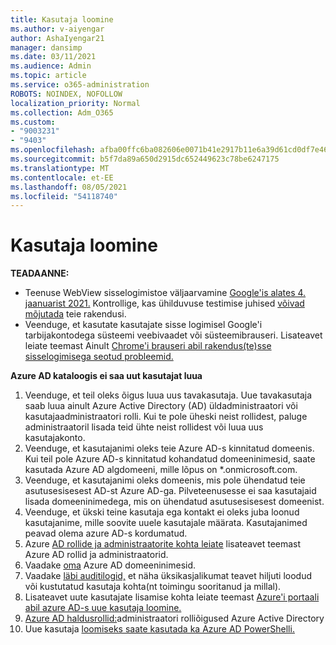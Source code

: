 ```yaml
---
title: Kasutaja loomine
ms.author: v-aiyengar
author: AshaIyengar21
manager: dansimp
ms.date: 03/11/2021
ms.audience: Admin
ms.topic: article
ms.service: o365-administration
ROBOTS: NOINDEX, NOFOLLOW
localization_priority: Normal
ms.collection: Adm_O365
ms.custom:
- "9003231"
- "9403"
ms.openlocfilehash: afba00ffc6ba082606e0071b41e2917b11e6a39d61cd0df7e468f0238f2ed8e8
ms.sourcegitcommit: b5f7da89a650d2915dc652449623c78be6247175
ms.translationtype: MT
ms.contentlocale: et-EE
ms.lasthandoff: 08/05/2021
ms.locfileid: "54118740"
---
```

# <a name="create-user"></a>Kasutaja loomine

**TEADAANNE:**

- Teenuse WebView sisselogimistoe väljaarvamine [Google'is alates 4. jaanuarist 2021.](/azure/active-directory/external-identities/google-federation#deprecation-of-webview-sign-in-support) Kontrollige, kas ühilduvuse testimise juhised [võivad mõjutada](https://go.microsoft.com/fwlink/?linkid=2157323) teie rakendusi.
- Veenduge, et kasutate kasutajate sisse logimisel Google'i tarbijakontodega süsteemi veebivaadet või süsteemibrauseri. Lisateavet leiate teemast Ainult [Chrome'i brauseri abil rakendus(te)sse sisselogimisega seotud probleemid.](/office365/troubleshoot/miscellaneous/chrome-behavior-affects-applications)

**Azure AD kataloogis ei saa uut kasutajat luua**

1. Veenduge, et teil oleks õigus luua uus tavakasutaja. Uue tavakasutaja saab luua ainult Azure Active Directory (AD) üldadministraatori või kasutajaadministraatori rolli. Kui te pole üheski neist rollidest, paluge administraatoril lisada teid ühte neist rollidest või luua uus kasutajakonto.
1. Veenduge, et kasutajanimi oleks teie Azure AD-s kinnitatud domeenis. Kui teil pole Azure AD-s kinnitatud kohandatud domeeninimesid, saate kasutada Azure AD algdomeeni, mille lõpus on *.onmicrosoft.com.
1. Veenduge, et kasutajanimi oleks domeenis, mis pole ühendatud teie asutusesisesest AD-st Azure AD-ga. Pilveteenusesse ei saa kasutajaid lisada domeeninimedega, mis on ühendatud asutusesisesest domeenist.
1. Veenduge, et ükski teine kasutaja ega kontakt ei oleks juba loonud kasutajanime, mille soovite uuele kasutajale määrata. Kasutajanimed peavad olema azure AD-s kordumatud.
1. Azure [AD rollide ja administraatorite kohta leiate](https://portal.azure.com/#blade/Microsoft_AAD_IAM/ActiveDirectoryMenuBlade/RolesAndAdministrators) lisateavet teemast Azure AD rollid ja administraatorid.
1. Vaadake [oma](https://portal.azure.com/#blade/Microsoft_AAD_IAM/ActiveDirectoryMenuBlade/RolesAndAdministrators) Azure AD domeeninimesid.
1. Vaadake [läbi auditilogid,](https://portal.azure.com/#blade/Microsoft_AAD_IAM/ActiveDirectoryMenuBlade/RolesAndAdministrators) et näha üksikasjalikumat teavet hiljuti loodud või kustutatud kasutaja kohta(nt toimingu sooritanud ja millal).
1. Lisateavet uute kasutajate lisamise kohta leiate teemast [Azure'i portaali abil azure AD-s uue kasutaja loomine.](/azure/active-directory/active-directory-users-create-azure-portal)
1. [Azure AD haldusrollid:](/azure/active-directory/active-directory-assign-admin-roles)administraatori rolliõigused Azure Active Directory
1. Uue kasutaja [loomiseks saate kasutada ka Azure AD PowerShelli.](/powershell/module/azuread/new-azureaduser?view=azureadps-2.0)
